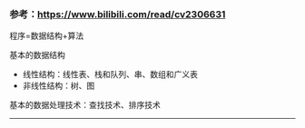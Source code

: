 ### 参考：<https://www.bilibili.com/read/cv2306631>



程序=数据结构+算法

基本的数据结构

* 线性结构：线性表、栈和队列、串、数组和广义表
* 非线性结构：树、图

基本的数据处理技术：查找技术、排序技术

---



